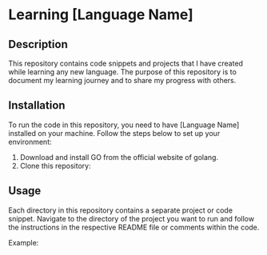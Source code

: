 # Learning [Language Name]

## Description

This repository contains code snippets and projects that I have created while learning any new language. The purpose of this repository is to document my learning journey and to share my progress with others.



## Installation

To run the code in this repository, you need to have [Language Name] installed on your machine. Follow the steps below to set up your environment:

1. Download and install GO from the official website of golang.
2. Clone this repository:
 

## Usage

Each directory in this repository contains a separate project or code snippet. Navigate to the directory of the project you want to run and follow the instructions in the respective README file or comments within the code.

Example:
